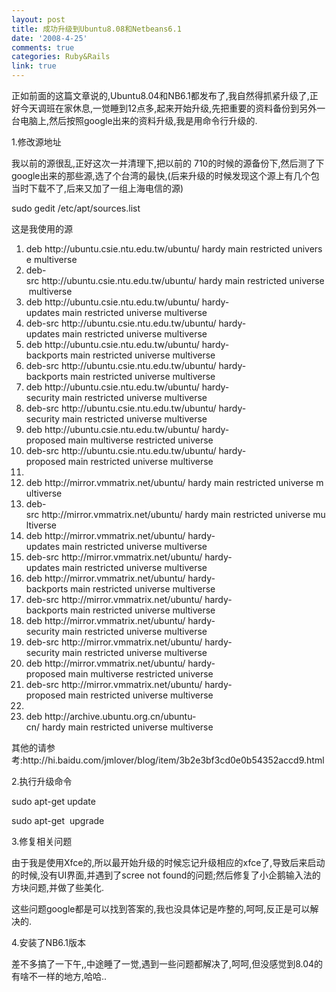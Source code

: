 ```yaml
---
layout: post
title: 成功升级到Ubuntu8.08和Netbeans6.1
date: '2008-4-25'
comments: true
categories: Ruby&Rails
link: true
---
```

<p>正如前面的这篇文章说的,Ubuntu8.04和NB6.1都发布了,我自然得抓紧升级了,正好今天调班在家休息,一觉睡到12点多,起来开始升级,先把重要的资料备份到另外一台电脑上,然后按照google出来的资料升级,我是用命令行升级的.</p>
<p>1.修改源地址</p>
<p>我以前的源很乱,正好这次一并清理下,把以前的 710的时候的源备份下,然后测了下google出来的那些源,选了个台湾的最快,(后来升级的时候发现这个源上有几个包当时下载不了,后来又加了一组上海电信的源)</p>
<p>sudo gedit /etc/apt/sources.list</p>
<p>
<div class="codeText">
<div class="codeHead">这是我使用的源</div>
<ol start="1" class="dp-xml">
    <li class="alt"><span><span>deb&nbsp;http://ubuntu.csie.ntu.edu.tw/ubuntu/&nbsp;hardy&nbsp;main&nbsp;restricted&nbsp;universe&nbsp;multiverse&nbsp;&nbsp;</span></span></li>
    <li class=""><span>deb-src&nbsp;http://ubuntu.csie.ntu.edu.tw/ubuntu/&nbsp;hardy&nbsp;main&nbsp;restricted&nbsp;universe&nbsp;multiverse&nbsp;&nbsp;</span></li>
    <li class="alt"><span>deb&nbsp;http://ubuntu.csie.ntu.edu.tw/ubuntu/&nbsp;hardy-updates&nbsp;main&nbsp;restricted&nbsp;universe&nbsp;multiverse&nbsp;&nbsp;</span></li>
    <li class=""><span>deb-src&nbsp;http://ubuntu.csie.ntu.edu.tw/ubuntu/&nbsp;hardy-updates&nbsp;main&nbsp;restricted&nbsp;universe&nbsp;multiverse&nbsp;&nbsp;</span></li>
    <li class="alt"><span>deb&nbsp;http://ubuntu.csie.ntu.edu.tw/ubuntu/&nbsp;hardy-backports&nbsp;main&nbsp;restricted&nbsp;universe&nbsp;multiverse&nbsp;&nbsp;</span></li>
    <li class=""><span>deb-src&nbsp;http://ubuntu.csie.ntu.edu.tw/ubuntu/&nbsp;hardy-backports&nbsp;main&nbsp;restricted&nbsp;universe&nbsp;multiverse&nbsp;&nbsp;</span></li>
    <li class="alt"><span>deb&nbsp;http://ubuntu.csie.ntu.edu.tw/ubuntu/&nbsp;hardy-security&nbsp;main&nbsp;restricted&nbsp;universe&nbsp;multiverse&nbsp;&nbsp;</span></li>
    <li class=""><span>deb-src&nbsp;http://ubuntu.csie.ntu.edu.tw/ubuntu/&nbsp;hardy-security&nbsp;main&nbsp;restricted&nbsp;universe&nbsp;multiverse&nbsp;&nbsp;</span></li>
    <li class="alt"><span>deb&nbsp;http://ubuntu.csie.ntu.edu.tw/ubuntu/&nbsp;hardy-proposed&nbsp;main&nbsp;multiverse&nbsp;restricted&nbsp;universe&nbsp;&nbsp;</span></li>
    <li class=""><span>deb-src&nbsp;http://ubuntu.csie.ntu.edu.tw/ubuntu/&nbsp;hardy-proposed&nbsp;main&nbsp;restricted&nbsp;universe&nbsp;multiverse&nbsp;&nbsp;&nbsp;</span></li>
    <li class="alt"><span>&nbsp;&nbsp;</span></li>
    <li class=""><span>deb&nbsp;http://mirror.vmmatrix.net/ubuntu/&nbsp;hardy&nbsp;main&nbsp;restricted&nbsp;universe&nbsp;multiverse&nbsp;&nbsp;</span></li>
    <li class="alt"><span>deb-src&nbsp;http://mirror.vmmatrix.net/ubuntu/&nbsp;hardy&nbsp;main&nbsp;restricted&nbsp;universe&nbsp;multiverse&nbsp;&nbsp;</span></li>
    <li class=""><span>deb&nbsp;http://mirror.vmmatrix.net/ubuntu/&nbsp;hardy-updates&nbsp;main&nbsp;restricted&nbsp;universe&nbsp;multiverse&nbsp;&nbsp;</span></li>
    <li class="alt"><span>deb-src&nbsp;http://mirror.vmmatrix.net/ubuntu/&nbsp;hardy-updates&nbsp;main&nbsp;restricted&nbsp;universe&nbsp;multiverse&nbsp;&nbsp;</span></li>
    <li class=""><span>deb&nbsp;http://mirror.vmmatrix.net/ubuntu/&nbsp;hardy-backports&nbsp;main&nbsp;restricted&nbsp;universe&nbsp;multiverse&nbsp;&nbsp;</span></li>
    <li class="alt"><span>deb-src&nbsp;http://mirror.vmmatrix.net/ubuntu/&nbsp;hardy-backports&nbsp;main&nbsp;restricted&nbsp;universe&nbsp;multiverse&nbsp;&nbsp;</span></li>
    <li class=""><span>deb&nbsp;http://mirror.vmmatrix.net/ubuntu/&nbsp;hardy-security&nbsp;main&nbsp;restricted&nbsp;universe&nbsp;multiverse&nbsp;&nbsp;</span></li>
    <li class="alt"><span>deb-src&nbsp;http://mirror.vmmatrix.net/ubuntu/&nbsp;hardy-security&nbsp;main&nbsp;restricted&nbsp;universe&nbsp;multiverse&nbsp;&nbsp;</span></li>
    <li class=""><span>deb&nbsp;http://mirror.vmmatrix.net/ubuntu/&nbsp;hardy-proposed&nbsp;main&nbsp;multiverse&nbsp;restricted&nbsp;universe&nbsp;&nbsp;</span></li>
    <li class="alt"><span>deb-src&nbsp;http://mirror.vmmatrix.net/ubuntu/&nbsp;hardy-proposed&nbsp;main&nbsp;restricted&nbsp;universe&nbsp;multiverse&nbsp;&nbsp;&nbsp;</span></li>
    <li class=""><span>&nbsp;&nbsp;</span></li>
    <li class="alt"><span>deb&nbsp;http://archive.ubuntu.org.cn/ubuntu-cn/&nbsp;hardy&nbsp;main&nbsp;restricted&nbsp;universe&nbsp;multiverse&nbsp;&nbsp;</span></li>
</ol>
</div>
其他的请参考:http://hi.baidu.com/jmlover/blog/item/3b2e3bf3cd0e0b54352accd9.html</p>
<p>2.执行升级命令</p>
<p>sudo apt-get update</p>
<p>sudo apt-get&nbsp; upgrade</p>
<p>3.修复相关问题</p>
<p>由于我是使用Xfce的,所以最开始升级的时候忘记升级相应的xfce了,导致后来启动的时候,没有UI界面,并遇到了scree not found的问题;然后修复了小企鹅输入法的方块问题,并做了些美化.</p>
<p>这些问题google都是可以找到答案的,我也没具体记是咋整的,呵呵,反正是可以解决的.</p>
<p>4.安装了NB6.1版本</p>
<p>差不多搞了一下午,,中途睡了一觉,遇到一些问题都解决了,呵呵,但没感觉到8.04的有啥不一样的地方,哈哈..</p>
<p>&nbsp;</p>
